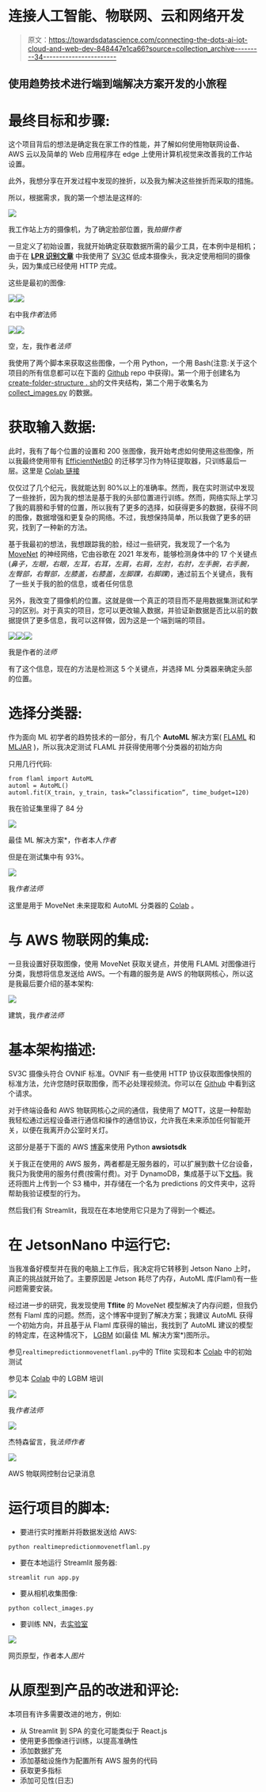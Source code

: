 # 连接人工智能、物联网、云和网络开发

> 原文：<https://towardsdatascience.com/connecting-the-dots-ai-iot-cloud-and-web-dev-848447e1ca66?source=collection_archive---------34----------------------->

## 使用趋势技术进行端到端解决方案开发的小旅程

# 最终目标和步骤:

这个项目背后的想法是确定我在家工作的性能，并了解如何使用物联网设备、AWS 云以及简单的 Web 应用程序在 edge 上使用计算机视觉来改善我的工作站设置。

此外，我想分享在开发过程中发现的挫折，以及我为解决这些挫折而采取的措施。

所以，根据需求，我的第一个想法是这样的:

![](img/11b4d62ae44048a11b5f9324a097b9d9.png)

我工作站上方的摄像机，为了确定脸部位置，我*拍摄作者*

一旦定义了初始设置，我就开始确定获取数据所需的最少工具，在本例中是相机；由于在 [**LPR 识别文章**](https://rafael-a-rodriguez-m.medium.com/train-and-deploy-an-alpr-for-colombian-license-plate-with-tiny-yolov4-and-jetson-nano-without-5da6f975ea14) 中我使用了 [SV3C](https://www.amazon.com/-/es/gp/product/B077889YRN/ref=ppx_yo_dt_b_asin_title_o01_s00?ie=UTF8&psc=1) 低成本摄像头，我决定使用相同的摄像头，因为集成已经使用 HTTP 完成。

这些是最初的图像:

![](img/3e4136527d506a79d12237c275d131a4.png)![](img/051f3f12472104a3f1f29dddb34aa083.png)

右中我*作者*法师

![](img/c1131ad8bf8b65bdce0feae3065b501d.png)![](img/5242e56d6ebbedaa17f8db20175b9a48.png)

空，左，我作者*法师*

我使用了两个脚本来获取这些图像，一个用 Python，一个用 Bash(注意:关于这个项目的所有信息都可以在下面的 [Github](https://github.com/RrodriguezM/Face-position-app) repo 中获得)。第一个用于创建名为[create-folder-structure . sh](https://github.com/RrodriguezM/Face-position-app/blob/main/create-folder-structure.sh)的文件夹结构，第二个用于收集名为 [collect_images.py](https://github.com/RrodriguezM/Face-position-app/blob/main/collect_images.py) 的数据。

# 获取输入数据:

此时，我有了每个位置的设置和 200 张图像，我开始考虑如何使用这些图像，所以我最终使用带有 [EfficientNetB0](https://www.tensorflow.org/api_docs/python/tf/keras/applications/efficientnet/EfficientNetB0) 的迁移学习作为特征提取器，只训练最后一层。这里是 [Colab 链接](https://colab.research.google.com/drive/1bjI2YLTwkMcrwIjK6Fo92C-IKzKHJSAJ?usp=sharing)

仅仅过了几个纪元，我就能达到 80%以上的准确率。然而，我在实时测试中发现了一些挫折，因为我的想法是基于我的头部位置进行训练。然而，网络实际上学习了我的肩膀和手臂的位置，所以我有了更多的选择，如获得更多的数据，获得不同的图像，数据增强和更复杂的网络。不过，我想保持简单，所以我做了更多的研究，找到了一种新的方法。

基于我最初的想法，我想跟踪我的脸，经过一些研究，我发现了一个名为 [MoveNet](https://blog.tensorflow.org/2021/05/next-generation-pose-detection-with-movenet-and-tensorflowjs.html) 的神经网络，它由谷歌在 2021 年发布，能够检测身体中的 17 个关键点(*鼻子，左眼，右眼，左耳，右耳，左肩，右肩，左肘，右肘，左手腕，右手腕，左臀部，右臀部，左膝盖，右膝盖，左脚踝，右脚踝)*，通过前五个关键点，我有了一些关于我的脸的信息，或者任何信息

另外，我改变了摄像机的位置。这就是做一个真正的项目而不是用数据集测试和学习的区别。对于真实的项目，您可以更改输入数据，并验证新数据是否比以前的数据提供了更多信息，我可以这样做，因为这是一个端到端的项目。

![](img/386c8cad5a98dd2b825e60e24422ea43.png)![](img/ad64a922f801d8f7b0da8499c2394b62.png)![](img/3ebbb478f07aa4657b35bc39526a3e1a.png)

我是作者的*法师*

有了这个信息，现在的方法是检测这 5 个关键点，并选择 ML 分类器来确定头部的位置。

# 选择分类器:

作为面向 ML 初学者的趋势技术的一部分，有几个 **AutoML** 解决方案( [FLAML](https://github.com/microsoft/FLAML) 和 [MLJAR](https://github.com/mljar/mljar-supervised) )，所以我决定测试 FLAML 并获得使用哪个分类器的初始方向

只用几行代码:

```
from flaml import AutoML
automl = AutoML()
automl.fit(X_train, y_train, task=”classification”, time_budget=120)
```

我在验证集里得了 84 分

![](img/fa9cf7549cd8b65b237cf14f4171a8d2.png)

最佳 ML 解决方案*，作者本人*作者*

但是在测试集中有 93%。

![](img/5416cea5e19aaeb086f30caae598a2bf.png)

我*作者法师*

这里是用于 MoveNet 未来提取和 AutoML 分类器的 [Colab](https://colab.research.google.com/drive/1RD-a-c9Gs0oDoA39rkQAnCvvkxVB3qGo?usp=sharing) 。

# 与 AWS 物联网的集成:

一旦我设置好获取图像，使用 MoveNet 获取关键点，并使用 FLAML 对图像进行分类，我想将信息发送给 AWS。一个有趣的服务是 AWS 的物联网核心，所以这是我最后要介绍的基本架构:

![](img/61b664f6aaddaff76411c7b6efd2bfc7.png)

建筑，我*作者法师*

# 基本架构描述:

SV3C 摄像头符合 OVNIF 标准。OVNIF 有一些使用 HTTP 协议获取图像快照的标准方法，允许您随时获取图像，而不必处理视频流。你可以在 [Github](https://github.com/RrodriguezM/Face-position-app/blob/main/GetImagesCameraSv3c/getImage.py) 中看到这个请求。

对于终端设备和 AWS 物联网核心之间的通信，我使用了 MQTT，这是一种帮助我轻松通过远程设备进行通信和操作的通信协议，允许我在未来添加任何智能开关，以便在我离开办公室时关灯。

这部分是基于下面的 AWS [博客](https://aws.amazon.com/premiumsupport/knowledge-center/iot-core-publish-mqtt-messages-python/)来使用 Python **awsiotsdk**

关于我正在使用的 AWS 服务，两者都是无服务器的，可以扩展到数十亿台设备，我只为我使用的服务付费(按需付费)。对于 DynamoDB，集成基于以下[文档](https://docs.aws.amazon.com/iot/latest/developerguide/iot-ddb-rule.html)。我还将图片上传到一个 S3 桶中，并存储在一个名为 predictions 的文件夹中，这将帮助我验证模型的行为。

然后我们有 Streamlit，我现在在本地使用它只是为了得到一个概述。

# 在 JetsonNano 中运行它:

当我准备好模型并在我的电脑上工作后，我决定将它转移到 Jetson Nano 上时，真正的挑战就开始了。主要原因是 Jetson 耗尽了内存，AutoML 库(Flaml)有一些问题需要安装。

经过进一步的研究，我发现使用 **Tflite** 的 MoveNet 模型解决了内存问题，但我仍然有 Flaml 库的问题。然而，这个博客中提到了解决方案；我建议 AutoML 获得一个初始方向，并且基于从 Flaml 库获得的输出，我找到了 AutoML 建议的模型的特定库，在这种情况下， [LGBM](https://lightgbm.readthedocs.io/en/latest/index.html) 如(最佳 ML 解决方案*)图所示。

参见`realtimepredictionmovenetflaml.py`中的 Tflite 实现和本 [Colab](https://colab.research.google.com/drive/1JA-fomqWhzD570D4QlmX623bzc6Fk7kR?usp=sharing) 中的初始测试

参见本 [Colab](https://colab.research.google.com/drive/1RD-a-c9Gs0oDoA39rkQAnCvvkxVB3qGo#scrollTo=--pI-RmRrNEI) 中的 LGBM 培训

![](img/a891ee85c831f3ba1e1917edd44cd902.png)

我*作者法师*

![](img/b47bdddced242c51857a15fee3a07188.png)

杰特森留言，我*法师作者*

![](img/d37fc360411042e9e6469622ede1e2d9.png)

AWS 物联网控制台记录消息

# 运行项目的脚本:

*   要进行实时推断并将数据发送给 AWS:

`python realtimepredictionmovenetflaml.py`

*   要在本地运行 Streamlit 服务器:

`streamlit run app.py`

*   要从相机收集图像:

`python collect_images.py`

*   要训练 NN，去[实验室](https://colab.research.google.com/drive/1RD-a-c9Gs0oDoA39rkQAnCvvkxVB3qGo?usp=sharing)

![](img/b8f6be64bb75e46d99c7699ab0f9deba.png)

网页原型，作者本人*图片*

# 从原型到产品的改进和评论:

本项目有许多需要改进的地方，例如:

*   从 Streamlit 到 SPA 的变化可能类似于 React.js
*   使用更多图像进行训练，以提高准确性
*   添加数据扩充
*   添加基础设施作为配置所有 AWS 服务的代码
*   获取更多指标
*   添加可见性(日志)